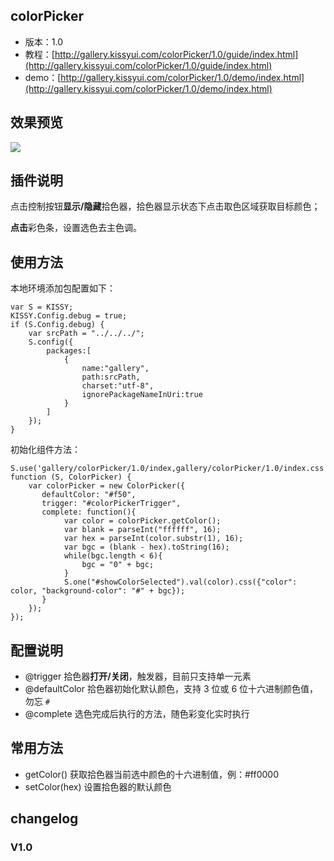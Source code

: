 ## colorPicker

* 版本：1.0
* 教程：[http://gallery.kissyui.com/colorPicker/1.0/guide/index.html](http://gallery.kissyui.com/colorPicker/1.0/guide/index.html)
* demo：[http://gallery.kissyui.com/colorPicker/1.0/demo/index.html](http://gallery.kissyui.com/colorPicker/1.0/demo/index.html)

## 效果预览

![](http://img03.taobaocdn.com/tps/i3/T1cr8vFd0aXXboRUv4-486-295.png)

## 插件说明

点击控制按钮**显示/隐藏**拾色器，拾色器显示状态下点击取色区域获取目标颜色；

**点击**彩色条，设置选色去主色调。

## 使用方法

本地环境添加包配置如下：

	var S = KISSY;
    KISSY.Config.debug = true;
    if (S.Config.debug) {
        var srcPath = "../../../";
        S.config({
            packages:[
                {
                    name:"gallery",
                    path:srcPath,
                    charset:"utf-8",
                    ignorePackageNameInUri:true
                }
            ]
        });
    }

初始化组件方法：

	S.use('gallery/colorPicker/1.0/index,gallery/colorPicker/1.0/index.css', function (S, ColorPicker) {
        var colorPicker = new ColorPicker({
           defaultColor: "#f50",
           trigger: "#colorPickerTrigger",
           complete: function(){
                var color = colorPicker.getColor();
                var blank = parseInt("ffffff", 16);
                var hex = parseInt(color.substr(1), 16);
                var bgc = (blank - hex).toString(16);
                while(bgc.length < 6){
                    bgc = "0" + bgc;
                }
                S.one("#showColorSelected").val(color).css({"color": color, "background-color": "#" + bgc});
           }
        });
    });

## 配置说明

* @trigger 拾色器**打开/关闭**，触发器，目前只支持单一元素
* @defaultColor 拾色器初始化默认颜色，支持 3 位或 6 位十六进制颜色值，勿忘 `#`
* @complete 选色完成后执行的方法，随色彩变化实时执行

## 常用方法

* getColor() 获取拾色器当前选中颜色的十六进制值，例：#ff0000
* setColor(hex) 设置拾色器的默认颜色

## changelog

### V1.0


